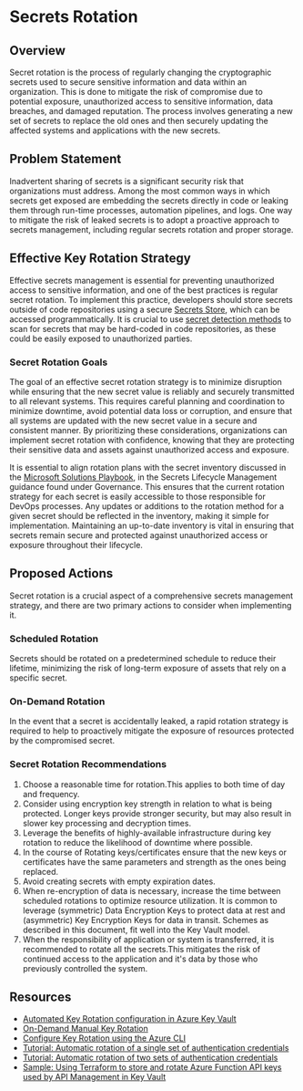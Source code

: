# Secrets Rotation

## Overview

Secret rotation is the process of regularly changing the cryptographic secrets used to secure sensitive information and data within an organization. This is done to mitigate the risk of compromise due to potential exposure,  unauthorized access to sensitive information, data breaches, and damaged reputation. The process involves generating a new set of secrets to replace the old ones and then securely updating the affected systems and applications with the new secrets.

## Problem Statement

Inadvertent sharing of secrets is a significant security risk that organizations must address. Among the most common ways in which secrets get exposed are embedding the secrets directly in code or leaking them through run-time processes, automation pipelines, and logs. One way to mitigate the risk of leaked secrets is to adopt a proactive approach to secrets management, including regular secrets rotation and proper storage.

## Effective Key Rotation Strategy

Effective secrets management is essential for preventing unauthorized access to sensitive information, and one of the best practices is regular secret rotation. To implement this practice, developers should store secrets outside of code repositories using a secure [Secrets Store](https://github.com/microsoft/secrets-store), which can be accessed programmatically. It is crucial to use [secret detection methods](https://github.com/microsoft/secrets-detection) to scan for secrets that may be hard-coded in code repositories, as these could be easily exposed to unauthorized parties.

### Secret Rotation Goals

The goal of an effective secret rotation strategy is to minimize disruption while ensuring that the new secret value is reliably and securely transmitted to all relevant systems. This requires careful planning and coordination to minimize downtime, avoid potential data loss or corruption, and ensure that all systems are updated with the new secret value in a secure and consistent manner. By prioritizing these considerations, organizations can implement secret rotation with confidence, knowing that they are protecting their sensitive data and assets against unauthorized access and exposure.

It is essential to align rotation plans with the secret inventory discussed in the [Microsoft Solutions Playbook](https://github.com/microsoft/secrets-detection), in the Secrets Lifecycle Management guidance found under Governance. This ensures that the current rotation strategy for each secret is easily accessible to those responsible for DevOps processes. Any updates or additions to the rotation method for a given secret should be reflected in the inventory, making it simple for implementation. Maintaining an up-to-date inventory is vital in ensuring that secrets remain secure and protected against unauthorized access or exposure throughout their lifecycle.

## Proposed Actions

Secret rotation is a crucial aspect of a comprehensive secrets management strategy, and there are two primary actions to consider when implementing it.

### Scheduled Rotation

Secrets should be rotated on a predetermined schedule to reduce their lifetime, minimizing the risk of long-term exposure of assets that rely on a specific secret.

### On-Demand Rotation

In the event that a secret is accidentally leaked, a rapid rotation strategy is required to help to proactively mitigate the exposure of resources protected by the compromised secret.

### Secret Rotation Recommendations

1. Choose a reasonable time for rotation.This applies to both time of day and frequency.
1. Consider using encryption key strength in relation to what is being protected. Longer keys provide stronger security, but may also result in slower key processing and decryption times.
1. Leverage the benefits of highly-available infrastructure during key rotation to reduce the likelihood of downtime where possible.
1. In the course of Rotating keys/certificates ensure that the new keys or certificates have the same parameters and strength as the ones being replaced.
1. Avoid creating secrets with empty expiration dates.
1. When re-encryption of data is necessary, increase the time between scheduled rotations to optimize resource utilization. It is common to leverage (symmetric) Data Encryption Keys to protect data at rest and (asymmetric) Key Encryption Keys for data in transit. Schemes as described in this document, fit well into the Key Vault model.
1. When the responsibility of application or system is transferred, it is recommended to rotate all the secrets.This mitigates the risk of continued access to the application and it's data by those who previously controlled the system.

## Resources

- [Automated Key Rotation configuration in Azure Key Vault](https://learn.microsoft.com/en-us/azure/key-vault/keys/how-to-configure-key-rotation)
- [On-Demand Manual Key Rotation](https://learn.microsoft.com/en-us/azure/key-vault/keys/how-to-configure-key-rotation#rotation-on-demand)
- [Configure Key Rotation using the Azure CLI](https://learn.microsoft.com/en-us/azure/key-vault/keys/how-to-configure-key-rotation#azure-cli-1)
- [Tutorial: Automatic rotation of a single set of authentication credentials](https://learn.microsoft.com/azure/key-vault/secrets/tutorial-rotation)
- [Tutorial: Automatic rotation of two sets of authentication credentials](https://learn.microsoft.com/azure/key-vault/secrets/tutorial-rotation-dual)
- [Sample: Using Terraform to store and rotate Azure Function API keys used by API Management in Key Vault](https://github.com/mspnp/vnet-integrated-serverless-microservices/blob/main/docs/key_rotation.md)
